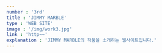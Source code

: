 ```yaml
---
number : '3rd'
title : 'JIMMY MARBLE'
type : 'WEB SITE'
image : '/img/work3.jpg'
link : 'http~~'
explanation : 'JIMMY MARBLE의 작품을 소개하는 웹사이트입니다.'
---
```

